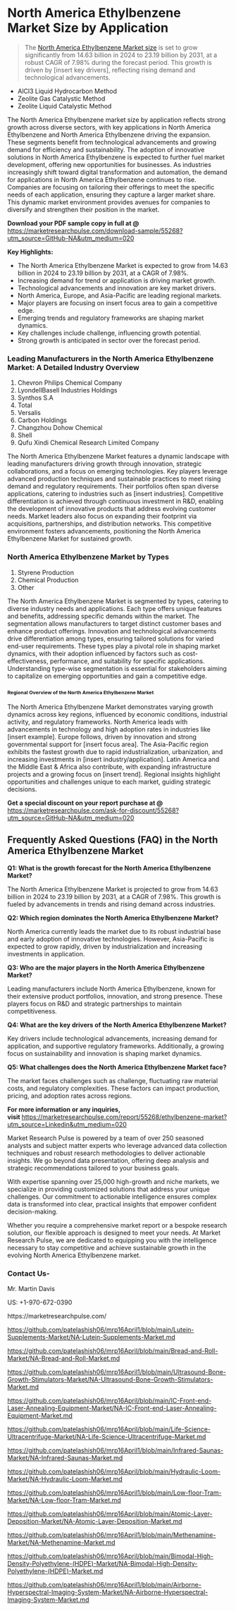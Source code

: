 <h1>North America Ethylbenzene Market&nbsp;Size by Application</h1><blockquote><p>The <a href="https://marketresearchpulse.com/download-sample/55268?utm_source=GitHub-NA&amp;utm_medium=020">North America Ethylbenzene Market size</a> is set to grow significantly from 14.63 billion in 2024 to 23.19 billion by 2031, at a robust CAGR of 7.98% during the forecast period. This growth is driven by [insert key drivers], reflecting rising demand and technological advancements.</p></blockquote><ul><li>AlCl3 Liquid Hydrocarbon Method <li> Zeolite Gas Catalystic Method <li> Zeolite Liquid Catalystic Method</li></ul><p>The North America Ethylbenzene market size by application reflects strong growth across diverse sectors, with key applications in North America Ethylbenzene and North America Ethylbenzene driving the expansion. These segments benefit from technological advancements and growing demand for efficiency and sustainability. The adoption of innovative solutions in North America Ethylbenzene is expected to further fuel market development, offering new opportunities for businesses. As industries increasingly shift toward digital transformation and automation, the demand for applications in North America Ethylbenzene continues to rise. Companies are focusing on tailoring their offerings to meet the specific needs of each application, ensuring they capture a larger market share. This dynamic market environment provides avenues for companies to diversify and strengthen their position in the market.</p><p><strong>Download your PDF sample copy in full at @ </strong><a href="https://marketresearchpulse.com/download-sample/55268?utm_source=GitHub-NA&amp;utm_medium=020">https://marketresearchpulse.com/download-sample/55268?utm_source=GitHub-NA&amp;utm_medium=020</a></p><p><strong>Key Highlights: </strong></p><ul><li>The North America Ethylbenzene Market is expected to grow from 14.63 billion in 2024 to 23.19 billion by 2031, at a CAGR of 7.98%.</li><li>Increasing demand for trend or application is driving market growth.</li><li>Technological advancements and innovation are key market drivers.</li><li>North America, Europe, and Asia-Pacific are leading regional markets.</li><li>Major players are focusing on insert focus area to gain a competitive edge.</li><li>Emerging trends and regulatory frameworks are shaping market dynamics.</li><li>Key challenges include challenge, influencing growth potential.</li><li>Strong growth is anticipated in sector over the forecast period.</li></ul><h3>Leading Manufacturers in the North America Ethylbenzene Market: A Detailed Industry Overview</h3><ol><li>Chevron Philips Chemical Company</li><li>LyondellBasell Industries Holdings</li><li>Synthos S.A</li><li>Total</li><li>Versalis</li><li>Carbon Holdings</li><li>Changzhou Dohow Chemical</li><li>Shell</li><li>Qufu Xindi Chemical Research Limited Company</li></ol><div class="flex max-w-full flex-col flex-grow"><div class="min-h-8 text-message flex w-full flex-col items-end gap-2 whitespace-normal break-words [.text-message+&amp;]:mt-5" dir="auto" data-message-author-role="assistant" data-message-id="fd8432e4-4910-450d-b182-61b7bfb0a01f" data-message-model-slug="gpt-4o"><div class="flex w-full flex-col gap-1 empty:hidden first:pt-[3px]"><div class="markdown prose w-full break-words dark:prose-invert light"><p>The North America Ethylbenzene Market features a dynamic landscape with leading manufacturers driving growth through innovation, strategic collaborations, and a focus on emerging technologies. Key players leverage advanced production techniques and sustainable practices to meet rising demand and regulatory requirements. Their portfolios often span diverse applications, catering to industries such as [insert industries]. Competitive differentiation is achieved through continuous investment in R&amp;D, enabling the development of innovative products that address evolving customer needs. Market leaders also focus on expanding their footprint via acquisitions, partnerships, and distribution networks. This competitive environment fosters advancements, positioning the North America Ethylbenzene Market for sustained growth.</p></div></div></div></div><h3>North America Ethylbenzene Market by Types</h3><ol><li>Styrene Production <li> Chemical Production <li> Other</li></ol><div class="flex max-w-full flex-col flex-grow"><div class="min-h-8 text-message flex w-full flex-col items-end gap-2 whitespace-normal break-words [.text-message+&amp;]:mt-5" dir="auto" data-message-author-role="assistant" data-message-id="084470be-0bb7-4664-bddf-5156b4f41249" data-message-model-slug="gpt-4o-mini"><div class="flex w-full flex-col gap-1 empty:hidden first:pt-[3px]"><div class="markdown prose w-full break-words dark:prose-invert light"><p>The North America Ethylbenzene Market is segmented by types, catering to diverse industry needs and applications. Each type offers unique features and benefits, addressing specific demands within the market. The segmentation allows manufacturers to target distinct customer bases and enhance product offerings. Innovation and technological advancements drive differentiation among types, ensuring tailored solutions for varied end-user requirements. These types play a pivotal role in shaping market dynamics, with their adoption influenced by factors such as cost-effectiveness, performance, and suitability for specific applications. Understanding type-wise segmentation is essential for stakeholders aiming to capitalize on emerging opportunities and gain a competitive edge.</p></div></div></div></div><h3><span style="font-size: 11px;">Regional Overview of the North America Ethylbenzene Market</span></h3><div class="flex max-w-full flex-col flex-grow"><div class="min-h-8 text-message flex w-full flex-col items-end gap-2 whitespace-normal break-words [.text-message+&amp;]:mt-5" dir="auto" data-message-author-role="assistant" data-message-id="e9038762-ce64-4e30-91c9-9bd413514231" data-message-model-slug="gpt-4o-mini"><div class="flex w-full flex-col gap-1 empty:hidden first:pt-[3px]"><div class="markdown prose w-full break-words dark:prose-invert light"><p>The North America Ethylbenzene Market demonstrates varying growth dynamics across key regions, influenced by economic conditions, industrial activity, and regulatory frameworks. North America leads with advancements in technology and high adoption rates in industries like [insert example]. Europe follows, driven by innovation and strong governmental support for [insert focus area]. The Asia-Pacific region exhibits the fastest growth due to rapid industrialization, urbanization, and increasing investments in [insert industry/application]. Latin America and the Middle East &amp; Africa also contribute, with expanding infrastructure projects and a growing focus on [insert trend]. Regional insights highlight opportunities and challenges unique to each market, guiding strategic decisions.</p></div></div></div></div><p><strong>Get a special discount on your report purchase at @ </strong><a href="https://marketresearchpulse.com/ask-for-discount/55268?utm_source=GitHub-NA&amp;utm_medium=020">https://marketresearchpulse.com/ask-for-discount/55268?utm_source=GitHub-NA&amp;utm_medium=020</a></p><h2>Frequently Asked Questions (FAQ) in the North America Ethylbenzene Market</h2><p><strong>Q1: What is the growth forecast for the North America Ethylbenzene Market?</strong></p><p>The North America Ethylbenzene Market is projected to grow from 14.63 billion in 2024 to 23.19 billion by 2031, at a CAGR of 7.98%. This growth is fueled by advancements in trends and rising demand across industries.</p><p><strong>Q2: Which region dominates the North America Ethylbenzene Market?</strong></p><p>North America currently leads the market due to its robust industrial base and early adoption of innovative technologies. However, Asia-Pacific is expected to grow rapidly, driven by industrialization and increasing investments in application.</p><p><strong>Q3: Who are the major players in the North America Ethylbenzene Market?</strong></p><p>Leading manufacturers include North America Ethylbenzene, known for their extensive product portfolios, innovation, and strong presence. These players focus on R&amp;D and strategic partnerships to maintain competitiveness.</p><p><strong>Q4: What are the key drivers of the North America Ethylbenzene Market?</strong></p><p>Key drivers include technological advancements, increasing demand for application, and supportive regulatory frameworks. Additionally, a growing focus on sustainability and innovation is shaping market dynamics.</p><p><strong>Q5: What challenges does the North America Ethylbenzene Market face?</strong></p><p>The market faces challenges such as challenge, fluctuating raw material costs, and regulatory complexities. These factors can impact production, pricing, and adoption rates across regions.</p><p><strong>For more information or any inquiries, visit&nbsp;</strong><a href="https://marketresearchpulse.com/report/55268/ethylbenzene-market?utm_source=Linkedin&utm_medium=020">https://marketresearchpulse.com/report/55268/ethylbenzene-market?utm_source=Linkedin&utm_medium=020</a></p><p>Market Research Pulse is powered by a team of over 250 seasoned analysts and subject matter experts who leverage advanced data collection techniques and robust research methodologies to deliver actionable insights. We go beyond data presentation, offering deep analysis and strategic recommendations tailored to your business goals.</p><p>With expertise spanning over 25,000 high-growth and niche markets, we specialize in providing customized solutions that address your unique challenges. Our commitment to actionable intelligence ensures complex data is transformed into clear, practical insights that empower confident decision-making.</p><p>Whether you require a comprehensive market report or a bespoke research solution, our flexible approach is designed to meet your needs. At Market Research Pulse, we are dedicated to equipping you with the intelligence necessary to stay competitive and achieve sustainable growth in the evolving North America Ethylbenzene market.</p><h3><strong>Contact Us-</strong></h3><p>Mr. Martin Davis</p><p>US: +1-970-672-0390</p><p>https://marketresearchpulse.com/</p><p><a href="https://github.com/patelashish06/mrp16April1/blob/main/Lutein-Supplements-Market/NA-Lutein-Supplements-Market.md">https://github.com/patelashish06/mrp16April1/blob/main/Lutein-Supplements-Market/NA-Lutein-Supplements-Market.md</a></p><p><a href="https://github.com/patelashish06/mrp16April/blob/main/Bread-and-Roll-Market/NA-Bread-and-Roll-Market.md">https://github.com/patelashish06/mrp16April/blob/main/Bread-and-Roll-Market/NA-Bread-and-Roll-Market.md</a></p><p><a href="https://github.com/patelashish06/mrp16April1/blob/main/Ultrasound-Bone-Growth-Stimulators-Market/NA-Ultrasound-Bone-Growth-Stimulators-Market.md">https://github.com/patelashish06/mrp16April1/blob/main/Ultrasound-Bone-Growth-Stimulators-Market/NA-Ultrasound-Bone-Growth-Stimulators-Market.md</a></p><p><a href="https://github.com/patelashish06/mrp16April/blob/main/IC-Front-end-Laser-Annealing-Equipment-Market/NA-IC-Front-end-Laser-Annealing-Equipment-Market.md">https://github.com/patelashish06/mrp16April/blob/main/IC-Front-end-Laser-Annealing-Equipment-Market/NA-IC-Front-end-Laser-Annealing-Equipment-Market.md</a></p><p><a href="https://github.com/patelashish06/mrp16April/blob/main/Life-Science-Ultracentrifuge-Market/NA-Life-Science-Ultracentrifuge-Market.md">https://github.com/patelashish06/mrp16April/blob/main/Life-Science-Ultracentrifuge-Market/NA-Life-Science-Ultracentrifuge-Market.md</a></p><p><a href="https://github.com/patelashish06/mrp16April1/blob/main/Infrared-Saunas-Market/NA-Infrared-Saunas-Market.md">https://github.com/patelashish06/mrp16April1/blob/main/Infrared-Saunas-Market/NA-Infrared-Saunas-Market.md</a></p><p><a href="https://github.com/patelashish06/mrp16April/blob/main/Hydraulic-Loom-Market/NA-Hydraulic-Loom-Market.md">https://github.com/patelashish06/mrp16April/blob/main/Hydraulic-Loom-Market/NA-Hydraulic-Loom-Market.md</a></p><p><a href="https://github.com/patelashish06/mrp16April1/blob/main/Low-floor-Tram-Market/NA-Low-floor-Tram-Market.md">https://github.com/patelashish06/mrp16April1/blob/main/Low-floor-Tram-Market/NA-Low-floor-Tram-Market.md</a></p><p><a href="https://github.com/patelashish06/mrp16April/blob/main/Atomic-Layer-Deposition-Market/NA-Atomic-Layer-Deposition-Market.md">https://github.com/patelashish06/mrp16April/blob/main/Atomic-Layer-Deposition-Market/NA-Atomic-Layer-Deposition-Market.md</a></p><p><a href="https://github.com/patelashish06/mrp16April1/blob/main/Methenamine-Market/NA-Methenamine-Market.md">https://github.com/patelashish06/mrp16April1/blob/main/Methenamine-Market/NA-Methenamine-Market.md</a></p><p><a href="https://github.com/patelashish06/mrp16April/blob/main/Bimodal-High-Density-Polyethylene-(HDPE)-Market/NA-Bimodal-High-Density-Polyethylene-(HDPE)-Market.md">https://github.com/patelashish06/mrp16April/blob/main/Bimodal-High-Density-Polyethylene-(HDPE)-Market/NA-Bimodal-High-Density-Polyethylene-(HDPE)-Market.md</a></p><p><a href="https://github.com/patelashish06/mrp16April1/blob/main/Airborne-Hyperspectral-Imaging-System-Market/NA-Airborne-Hyperspectral-Imaging-System-Market.md">https://github.com/patelashish06/mrp16April1/blob/main/Airborne-Hyperspectral-Imaging-System-Market/NA-Airborne-Hyperspectral-Imaging-System-Market.md</a></p>